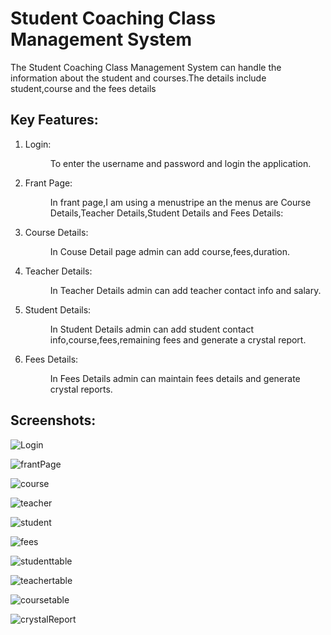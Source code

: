 <h1>Student Coaching Class Management System</h1>
<p>The Student Coaching Class Management System can handle the information about the student and courses.The details include student,course and the fees details</p>
<h2>Key Features:</h2>
<ol>
  <li>Login:</li>
  <dl>
    <dd>To enter the username and password and login the application.</dd>
  </dl>
  <li>Frant Page:</li>
  <dl>
    <dd>In frant page,I am using a menustripe an the menus are Course Details,Teacher Details,Student Details and Fees Details:</dd>
  </dl>
  <li>Course Details:</li>
  <dl>
    <dl>
      <dd>In Couse Detail page admin can add course,fees,duration.</dd>
    </dl>
  </dl>
  <li>Teacher Details:</li>
  <dl>
    <dd>In Teacher Details admin can add teacher contact info and salary.</dd>
  </dl>
  <li>Student Details:</li>
  <dl>
    <dd>In Student Details admin can add student contact info,course,fees,remaining fees and generate a crystal report.</dd>
  </dl>
  <li>Fees Details:</li>
  <dl>
    <dd>In Fees Details admin can maintain fees details and generate crystal reports.</dd>
  </dl>
</ol>
<h2>Screenshots:</h2>

![Login](https://github.com/Karuna-Dhanawade/Asp.net-Project/assets/166904564/254974a5-2b19-4118-9be8-8f067b3bb3e1)

![frantPage](https://github.com/Karuna-Dhanawade/Asp.net-Project/assets/166904564/c04297c9-d663-43a5-8713-952f5e9ec863)

![course](https://github.com/Karuna-Dhanawade/Asp.net-Project/assets/166904564/f0880b3f-de91-406c-87c6-4042bc607c7a)

![teacher](https://github.com/Karuna-Dhanawade/Asp.net-Project/assets/166904564/0063b9ab-4690-4648-a451-79cf87a28f16)

![student](https://github.com/Karuna-Dhanawade/Asp.net-Project/assets/166904564/1f509c97-2be4-4b91-8416-4e62d1409b0e)

![fees](https://github.com/Karuna-Dhanawade/Asp.net-Project/assets/166904564/ee41eec4-df93-48c3-8bf0-9dddd399b24e)

![studenttable](https://github.com/Karuna-Dhanawade/Asp.net-Project/assets/166904564/99bd3b01-4b04-49af-9d7f-08be3a5c902c)

![teachertable](https://github.com/Karuna-Dhanawade/Asp.net-Project/assets/166904564/4c58da28-bf34-4bf4-9a34-b0f68d308306)

![coursetable](https://github.com/Karuna-Dhanawade/Asp.net-Project/assets/166904564/4358f472-dd85-4dbb-983c-c7d8318df32a)

![crystalReport](https://github.com/Karuna-Dhanawade/Asp.net-Project/assets/166904564/501060ff-3a34-4d3a-a454-de0b1dec62a0)

